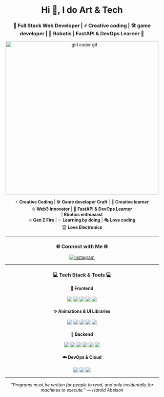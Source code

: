 <h1 align="center">Hi 👋, I do Art & Tech </h1>
<h3 align="center">🚀 Full Stack Web Developer | ⚡ Creative coding | 🛠️ game developer | 🤖 Robotis | FastAPI & DevOps Learner 🚀</h3>

<p align="center">
  <img src="https://media.giphy.com/media/v1.Y2lkPTc5MGI3NjExOGVlYjI1NmI0NTk3NmY2OTczZGIyZjQzNTI3NTg1NjdkMTM4ODUyNyZjdD1n/LMcB8XospGZO8UQq87/giphy.gif" width="500" alt="girl coder gif"/>
</p>

<p align="center">
  ⚡ <strong>Creative Coding </strong> | 🛠️ <strong>Game developer Craft</strong> | 🤖 <strong>Creative learner </strong> <br/>
  🌐 <strong>Web3 Innovator</strong> | 🚀 <strong>FastAPI & DevOps Learner</strong> <br/> | <strong> Rbotics enthusiast </strong> <br/>
  🔥 <strong>Gen Z Fire</strong> | ✨ <strong>Learning by doing</strong> | 🎭 <strong>Love coding</strong> <br/>
  🏆 <strong>Love Electronics </strong>
</p>

---

<h3 align="center">🌐 Connect with Me 🌐</h3>

<p align="center">
  <a href="https://www.instagram.com/gentelless/" target="_blank">
    <img src="https://img.shields.io/badge/Instagram-E4405F?logo=instagram&logoColor=white&style=for-the-badge" alt="Instagram" />
  </a>
</p>

---

<h3 align="center">💻 Tech Stack & Tools 💻</h3>

<!-- Frontend -->
<h4 align="center">🧩 Frontend</h4>
<p align="center">
  <img src="https://img.shields.io/badge/HTML5-E34F26?logo=html5&logoColor=white&style=for-the-badge" />
  <img src="https://img.shields.io/badge/CSS3-1572B6?logo=css3&logoColor=white&style=for-the-badge" />
  <img src="https://img.shields.io/badge/JavaScript-F7DF1E?logo=javascript&logoColor=black&style=for-the-badge" />
  <img src="https://img.shields.io/badge/React-20232A?logo=react&logoColor=61DAFB&style=for-the-badge" />
  <img src="https://img.shields.io/badge/Tailwind-38B2AC?logo=tailwindcss&logoColor=white&style=for-the-badge" />
</p>

<!-- Animations & UI Libraries -->
<h4 align="center">✨ Animations & UI Libraries</h4>
<p align="center">
  <img src="https://img.shields.io/badge/GSAP-88CE02?logo=greensock&logoColor=white&style=for-the-badge" />
  <img src="https://img.shields.io/badge/Framer%20Motion-0055FF?logo=framer&logoColor=white&style=for-the-badge" />
  <img src="https://img.shields.io/badge/SwiperJS-6332F6?logo=swiper&logoColor=white&style=for-the-badge" />
  <img src="https://img.shields.io/badge/Locomotive%20Scroll-000000?style=for-the-badge" />
  <img src="https://img.shields.io/badge/LottieFiles-00C2CC?logo=lottiefiles&logoColor=white&style=for-the-badge" />
</p>

<!-- Backend -->
<h4 align="center">🧠 Backend</h4>
<p align="center">
  <img src="https://img.shields.io/badge/Node.js-339933?logo=nodedotjs&logoColor=white&style=for-the-badge" />
  <img src="https://img.shields.io/badge/Express.js-000000?logo=express&logoColor=white&style=for-the-badge" />
  <img src="https://img.shields.io/badge/FastAPI-009688?logo=fastapi&logoColor=white&style=for-the-badge" />
  <img src="https://img.shields.io/badge/Django-092E20?logo=django&logoColor=white&style=for-the-badge" />
  <img src="https://img.shields.io/badge/MongoDB-4EA94B?logo=mongodb&logoColor=white&style=for-the-badge" />
  <img src="https://img.shields.io/badge/MySQL-4479A1?logo=mysql&logoColor=white&style=for-the-badge" />
</p>

<!-- DevOps & Cloud -->
<h4 align="center">☁️ DevOps & Cloud</h4>
<p align="center">
  <img src="https://img.shields.io/badge/Jenkins-D24939?logo=jenkins&logoColor=white&style=for-the-badge" />
  <img src="https://img.shields.io/badge/Docker-2496ED?logo=docker&logoColor=white&style=for-the-badge" />
  <img src="https://img.shields.io/badge/Kubernetes-326CE5?logo=kubernetes&logoColor=white&style=for-the-badge" />
</p>

---

<p align="center">
  <em>“Programs must be written for people to read, and only incidentally for machines to execute.” — Harold Abelson</em>
</p>

